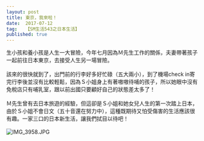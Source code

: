 ```yaml
---
layout: post
title: 東京，我來啦！
date:  2017-07-12
tag:   【SM生活543之日本生活】
published: true 
---
```

<p class="p1">生小孩和養小孩是人生一大冒險，今年七月因為Ｍ先生工作的關係，夫妻帶著孩子一起前往日本東京，去接受人生另一場冒險。<br>
<br>
該來的很快就到了，出門前的行李好多好忙碌（五大兩小），到了機場check in寄完行李後並沒有比較輕鬆，因為Ｓ小姐身上有著嗷嗷待哺的孩子，所以她眼中沒有免稅店只有哺乳室，跟以前出國只要顧好自己的狀態差太多了！<br>
<br>
Ｍ先生曾有去日本旅遊的經驗，但這卻是Ｓ小姐和她女兒人生的第一次踏上日本，由於Ｓ小姐不會日文（五十音還在努力中），這種既期待又怕受傷害的生活應該很有趣。一家三口的日本新生活，讓我們拭目以待吧！<br>
<br>
<img alt="IMG_3958.JPG" src="https://pic.pimg.tw/smlife543/1500430576-2365004415_n.jpg?v=1500430587" title="IMG_3958.JPG"></p>

